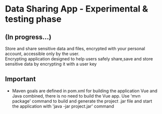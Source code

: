 # Data Sharing App - Experimental & testing phase
## **(In progress...)**
Store and share sensitive data and files, encrypted with your personal account, accessible only by the user.  
Encrypting application designed to help users safely share,save and store sensitive data by encrypting it with a user key

## Important
* Maven goals are defined in pom.xml for building the application Vue and Java combined, there is no need to build the Vue app. Use 'mvn package' command to build and generate the project .jar file and start the application with 'java -jar project.jar' command

